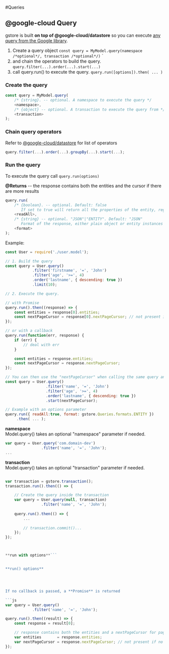 #Queries

## @google-cloud Query

gstore is built **on top of @google-cloud/datastore** so you can execute [any query from the Google library](https://googlecloudplatform.github.io/google-cloud-node/#/docs/datastore/master/datastore/query).  

1. Create a query object `const query = MyModel.query(namespace /*optional*/, transaction /*optional*/)`
`
2. and chain the operators to build the query. `query.filter(...).order(...).start(...)`
3. call query.run() to execute the query. `query.run([options]).then( ... )`


### Create the query

```js
const query = MyModel.query(
    /* {string}. -- optional. A namespace to execute the query */
    <namespace>,
    /* {object} -- optional. A transaction to execute the query from */
    <transaction>
);
```

### Chain query operators

Refer to [@google-cloud/datastore](https://googlecloudplatform.github.io/google-cloud-node/#/docs/datastore/master/datastore/query) for list of operators

```js
query.filter(...).order(...).groupBy(...).start(...);
```  

### Run the query
To execute the query call `query.run(options)`

**@Returns** -- the response contains both the entities and the cursor if there are more results

```js
query.run(
    /* {boolean}. -- optional. Default: false
       If set to true will return all the properties of the entity, regardless of the *read* parameter defined in the Schema */
    <readAll>,
    /* {string} -- optional. "JSON"|"ENTITY". Default: "JSON"
       Format of the response, either plain object or entity instances  */
    <format>
);
```

Example:
```js
const User = require('./user.model');

// 1. Build the query
const query = User.query()
            .filter('firstname', '=', 'John')
            .filter('age', '>=', 4)
            .order('lastname', { descending: true })
            .limit(10);

// 2. Execute the query.

// with Promise
query.run().then((response) => {
    const entities = response[0].entities;
    const nextPageCursor = response[0].nextPageCursor; // not present if no more results
});

// or with a callback
query.run(function(err, response) {
    if (err) {
        // deal with err
    }

    const entities = response.entities;
    const nextPageCursor = response.nextPageCursor;
});

// You can then use the "nextPageCursor" when calling the same query and pass it as start value
const query = User.query()
                  .filter('name', '=', 'John')
                  .filter('age', '>=', 4)
                  .order('lastname', { descending: true })
                  .start(nextPageCursor);

// Example with an options parameter
query.run({ readAll:true, format: gstore.Queries.formats.ENTITY })
	 .then( ... );

```

**namespace**  
Model.query() takes an optional "namespace" parameter if needed.

```js
var query = User.query('com.domain-dev')
                .filter('name', '=', 'John');
...
```

**transaction**  
Model.query() takes an optional "transaction" parameter if needed.

```js

var transaction = gstore.transaction();
transaction.run().then(() => {

	// Create the query inside the transaction
	var query = User.query(null, transaction)
                .filter('name', '=', 'John');
   
   	query.run().then(() => {
  		...
  		
  		// transaction.commit()...
   	});	
});



**run with options**```


**run() options**




If no callback is passed, a **Promise** is returned

```js
var query = User.query()
            .filter('name', '=', 'John');

query.run().then((result) => {
    const response = result[0];

    // response contains both the entities and a nextPageCursor for pagination
    var entities       = response.entities;
    var nextPageCursor = response.nextPageCursor; // not present if no more results
});
```
